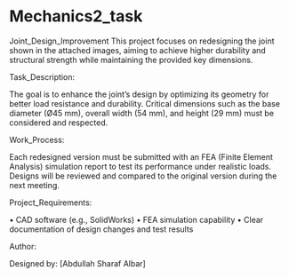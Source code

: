 # Mechanics2_task
Joint_Design_Improvement
This project focuses on redesigning the joint shown in the attached images, aiming to achieve higher durability and structural strength while maintaining the provided key dimensions.

Task_Description:

The goal is to enhance the joint’s design by optimizing its geometry for better load resistance and durability. Critical dimensions such as the base diameter (Ø45 mm), overall width (54 mm), and height (29 mm) must be considered and respected.

Work_Process:

Each redesigned version must be submitted with an FEA (Finite Element Analysis) simulation report to test its performance under realistic loads. Designs will be reviewed and compared to the original version during the next meeting.

Project_Requirements:

• CAD software (e.g., SolidWorks)
• FEA simulation capability
• Clear documentation of design changes and test results

Author:

Designed by: [Abdullah Sharaf Albar]
